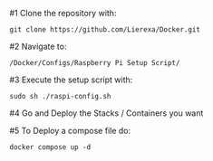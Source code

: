 #1 Clone the repository with:
```
git clone https://github.com/Lierexa/Docker.git
```
#2 Navigate to:
```
/Docker/Configs/Raspberry Pi Setup Script/
```
#3 Execute the setup script with: 
```
sudo sh ./raspi-config.sh
```
#4 Go and Deploy the Stacks / Containers you want

#5 To Deploy a compose file do:
```
docker compose up -d
```
